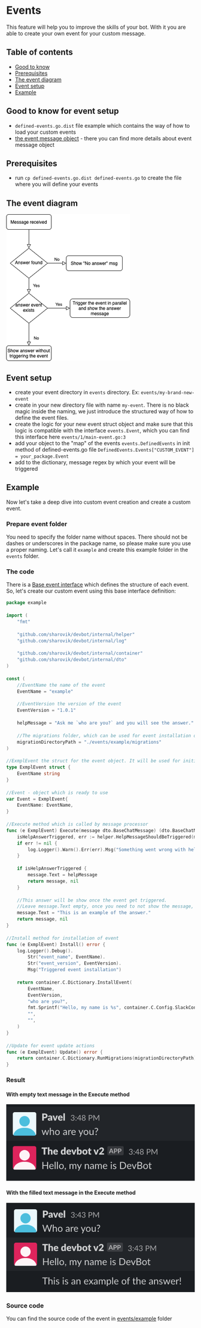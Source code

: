 # Events
This feature will help you to improve the skills of your bot. With it you are able to create your own event for your custom message.

## Table of contents
- [Good to know](#good-to-know-for-event-setup)
- [Prerequisites](#prerequisites)
- [The event diagram](#the-event-diagram)
- [Event setup](#event-setup)
- [Example](#example)

## Good to know for event setup
- `defined-events.go.dist` file example which contains the way of how to load your custom events
- [the event message object](event-message.md) - there you can find more details about event message object

## Prerequisites
* run `cp defined-events.go.dist defined-events.go` to create the file where you will define your events

## The event diagram
![base-event-diagram](images/base-event-scheme.png)

## Event setup
* create your event directory in `events` directory. Ex: `events/my-brand-new-event`
* create in your new directory file with name `my-event`. There is no black magic inside the naming, we just introduce the structured way of how to define the event files.
* create the logic for your new event struct object and make sure that this logic is compatible with the interface `events.Event`, which you can find this interface here `events/1/main-event.go:3`
* add your object to the "map" of the events `events.DefinedEvents` in init method of defined-events.go file 
```DefinedEvents.Events["CUSTOM_EVENT"] = your_package.Event```
* add to the dictionary, message regex by which your event will be triggered

## Example
Now let's take a deep dive into custom event creation and create a custom event.

### Prepare event folder
You need to specify the folder name without spaces. There should not be dashes or underscores in the package name, so please make sure you use a proper naming.
Let's call it `example` and create this example folder in the `events` folder.

### The code
There is a [Base event interface](../events/base/base-event.go) which defines the structure of each event. So, let's create our custom event using this base interface definition:
```go
package example

import (
	"fmt"

    "github.com/sharovik/devbot/internal/helper"
    "github.com/sharovik/devbot/internal/log"

	"github.com/sharovik/devbot/internal/container"
	"github.com/sharovik/devbot/internal/dto"
)

const (
	//EventName the name of the event
	EventName = "example"

	//EventVersion the version of the event
	EventVersion = "1.0.1"

    helpMessage = "Ask me `who are you?` and you will see the answer."

    //The migrations folder, which can be used for event installation or for event update
	migrationDirectoryPath = "./events/example/migrations"
)

//ExmplEvent the struct for the event object. It will be used for initialisation of the event in defined-events.go file.
type ExmplEvent struct {
	EventName string
}

//Event - object which is ready to use
var Event = ExmplEvent{
	EventName: EventName,
}

//Execute method which is called by message processor
func (e ExmplEvent) Execute(message dto.BaseChatMessage) (dto.BaseChatMessage, error) {
    isHelpAnswerTriggered, err := helper.HelpMessageShouldBeTriggered(message.OriginalMessage.Text)
    if err != nil {
        log.Logger().Warn().Err(err).Msg("Something went wrong with help message parsing")
    }

    if isHelpAnswerTriggered {
        message.Text = helpMessage
        return message, nil
    }

    //This answer will be show once the event get triggered.
    //Leave message.Text empty, once you need to not show the message, once this event get triggered.
	message.Text = "This is an example of the answer."
	return message, nil
}

//Install method for installation of event
func (e ExmplEvent) Install() error {
	log.Logger().Debug().
		Str("event_name", EventName).
		Str("event_version", EventVersion).
		Msg("Triggered event installation")

	return container.C.Dictionary.InstallEvent(
		EventName,                                                                   //We specify the event name which will be used for scenario generation
		EventVersion,                                                                //This will be set during the event creation
		"who are you?",                                                              //Actual question, which system will wait and which will trigger our event
		fmt.Sprintf("Hello, my name is %s", container.C.Config.SlackConfig.BotName), //Answer which will be used by the bot
		"",                                                                          //Optional field. This is regular expression which can be used for question parsing.
		"",                                                                          //Optional field. This is a regex group and it can be used for parsing the match group from the regexp result
	)
}

//Update for event update actions
func (e ExmplEvent) Update() error {
	return container.C.Dictionary.RunMigrations(migrationDirectoryPath)
}
```

### Result
#### With empty text message in the Execute method
![empty text message](images/example-event-text-empty.png)

#### With the filled text message in the Execute method
![with text message](images/example-event-with-text.png)

### Source code
You can find the source code of the event in [events/example](https://github.com/sharovik/devbot/tree/master/events/example) folder
